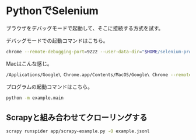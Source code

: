 # PythonでSelenium

ブラウザをデバッグモードで起動して、そこに接続する方式を試す。

デバッグモードでの起動コマンドはこちら。

```bash
chrome --remote-debugging-port=9222 --user-data-dir="$HOME/selenium-profile"
```

Macはこんな感じ。

```bash
/Applications/Google\ Chrome.app/Contents/MacOS/Google\ Chrome --remote-debugging-port=9222 --user-data-dir="$HOME/selenium-profile"
```

プログラムの起動コマンドはこちら。

```bash
python -m example.main
```

## Scrapyと組み合わせてクローリングする

```bash
scrapy runspider app/scrapy-example.py -O example.jsonl
```
